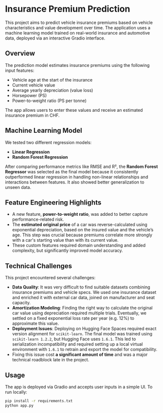 # Insurance Premium Prediction

This project aims to predict vehicle insurance premiums based on vehicle characteristics and value development over time. The application uses a machine learning model trained on real-world insurance and automotive data, deployed via an interactive Gradio interface.

## Overview

The prediction model estimates insurance premiums using the following input features:

- Vehicle age at the start of the insurance
- Current vehicle value
- Average yearly depreciation (value loss)
- Horsepower (PS)
- Power-to-weight ratio (PS per tonne)

The app allows users to enter these values and receive an estimated insurance premium in CHF.

## Machine Learning Model

We tested two different regression models:

- **Linear Regression**
- **Random Forest Regression**

After comparing performance metrics like RMSE and R², the **Random Forest Regressor** was selected as the final model because it consistently outperformed linear regression in handling non-linear relationships and interactions between features. It also showed better generalization to unseen data.

## Feature Engineering Highlights

- A new feature, **power-to-weight ratio**, was added to better capture performance-related risk.
- The **estimated original price** of a car was reverse-calculated using exponential depreciation, based on the insured value and the vehicle’s age. This step was crucial because premiums correlate more strongly with a car's starting value than with its current value.
- These custom features required domain understanding and added complexity, but significantly improved model accuracy.

## Technical Challenges

This project encountered several challenges:

- **Data Quality**: It was very difficult to find suitable datasets combining insurance premiums and vehicle specs. We used one insurance dataset and enriched it with external car data, joined on manufacturer and seat capacity.
- **Amortization Modeling**: Finding the right way to calculate the original car value using depreciation required multiple trials. Eventually, we settled on a fixed exponential loss rate per year (e.g. 12%) to approximate this value.
- **Deployment Issues**: Deploying on Hugging Face Spaces required exact version alignment for `scikit-learn`. The final model was trained using `scikit-learn 1.2.2`, but Hugging Face uses `1.6.1`. This led to serialization incompatibility and required setting up a local virtual environment with `1.6.1` to retrain and export the model for compatibility.
- Fixing this issue cost **a significant amount of time** and was a major technical roadblock late in the project.

## Usage

The app is deployed via Gradio and accepts user inputs in a simple UI. To run locally:

```bash
pip install -r requirements.txt
python app.py
